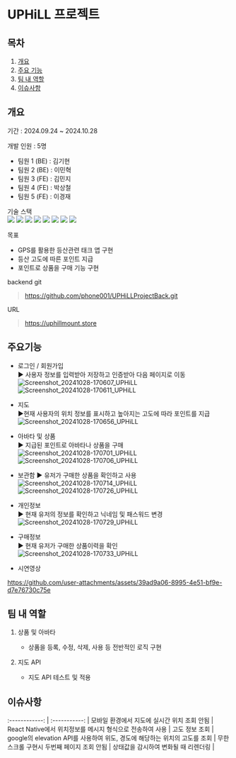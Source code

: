 # UPHiLL 프로젝트
## 목차
1. [개요](#개요)
2. [주요 기능](#주요기능)
3. [팀 내 역할](#팀-내-역할)
4. [이슈사항](#이슈사항)

## 개요
 기간 : 2024.09.24 ~ 2024.10.28 <br>

 개발 인원 : 5명 
 - 팀원 1 (BE) : 김기현
 - 팀원 2 (BE) : 이민혁
 - 팀원 3 (FE) : 김민지
 - 팀원 4 (FE) : 박상철
 - 팀원 5 (FE) : 이경재

기술 스택   
<img src="https://img.shields.io/badge/CSS3-1572B6?style=for-the-badge&logo=CSS3&logoColor=white"> <img src="https://img.shields.io/badge/HTML-D0654C?style=for-the-badge&logo=HTML5&logoColor=white"> <img src="https://img.shields.io/badge/JavaScript-F7DF1E?style=for-the-badge&logo=JavaScript&logoColor=black"> <img src="https://img.shields.io/badge/Typescript-3D6AAC?style=for-the-badge&logo=Typescript&logoColor=white"> <img src="https://img.shields.io/badge/node.js-339933?style=for-the-badge&logo=Node.js&logoColor=white"> 
<img src="https://img.shields.io/badge/-NestJs-ea2845?style=for-the-badge&logo=nestjs&logoColor=white"> <img src="https://img.shields.io/badge/Sequelize-52B0E7?style=for-the-badge&logo=sequelize&labelColor=52B0E7&logoColor=FFF"> <img src="https://shields.io/badge/MySQL-blue?logo=mysql&style=for-the-badge&logoColor=white&labelColor=blue"> 


목표
 - GPS를 활용한 등산관련 태크 앱 구현
 - 등산 고도에 따른 포인트 지급
 - 포인트로 상품을 구매 기능 구현 

backend git 
> https://github.com/phone001/UPHiLLProjectBack.git

URL
> https://uphillmount.store

## 주요기능
- 로그인 / 회원가입   
  ► 사용자 정보를 입력받아 저장하고 인증받아 다음 페이지로 이동
  ![Screenshot_20241028-170607_UPHiLL](https://github.com/user-attachments/assets/761cea0e-b4ba-49cf-91e1-52e58ef08348)
![Screenshot_20241028-170611_UPHiLL](https://github.com/user-attachments/assets/e6ca54b6-274b-4be8-96e0-81bab3c267c2)



- 지도   
  ►현재 사용자의 위치 정보를 표시하고 높아지는 고도에 따라 포인트를 지급
  ![Screenshot_20241028-170656_UPHiLL](https://github.com/user-attachments/assets/f07109bc-a793-45ca-af36-d55326d2b403)


- 아바타 및 상품   
  ► 지급된 포인트로 아바타나 상품을 구매
  ![Screenshot_20241028-170701_UPHiLL](https://github.com/user-attachments/assets/ce8fefc7-4910-4b28-8605-625bbfc5f401)
![Screenshot_20241028-170706_UPHiLL](https://github.com/user-attachments/assets/06252a03-c2f8-4594-8ee1-16a38480e79a)


- 보관함
  ► 유저가 구매한 상품을 확인하고 사용
  ![Screenshot_20241028-170714_UPHiLL](https://github.com/user-attachments/assets/fb8383de-aeb3-4795-ba61-f8d436101226)
![Screenshot_20241028-170726_UPHiLL](https://github.com/user-attachments/assets/740bc37f-9a78-408a-b647-6f2fb6e28596)

- 개인정보   
  ► 현재 유저의 정보를 확인하고 닉네임 및 패스워드 변경
  ![Screenshot_20241028-170729_UPHiLL](https://github.com/user-attachments/assets/eaa00357-267e-4a50-a730-8b7d2dfdf5c1)

- 구매정보   
  ► 현재 유저가 구매한 상품이력을 확인
  ![Screenshot_20241028-170733_UPHiLL](https://github.com/user-attachments/assets/0af3d666-560f-4f16-9318-35011f7e2606)

- 시연영상   
  
https://github.com/user-attachments/assets/39ad9a06-8995-4e51-bf9e-d7e76730c75e

## 팀 내 역할 
1) 상품 및 아바타
   - 상품을 등록, 수정, 삭제, 사용 등 전반적인 로직 구현

2) 지도 API
   - 지도 API 테스트 및 적용
  
## 이슈사항
:------------: | :-----------: |
  모바일 환경에서 지도에 실시간 위치 조회 안됨  | React Native에서 위치정보를 메시지 형식으로 전송하여 사용 |
  고도 정보 조회 | google의 elevation API를 사용하여 위도, 경도에 해당하는 위치의 고도를 조회  |
  무한 스크롤 구현시 두번째 페이지 조회 안됨 |  상태값을 감시하여 변화될 때 리렌더링 |
